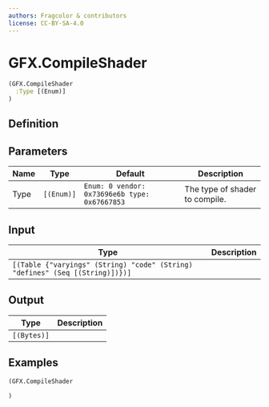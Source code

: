 ```yaml
---
authors: Fragcolor & contributors
license: CC-BY-SA-4.0
---
```



# GFX.CompileShader

```clojure
(GFX.CompileShader
  :Type [(Enum)]
)
```


## Definition




## Parameters

| Name | Type | Default | Description |
|------|------|---------|-------------|
| Type | `[(Enum)]` | `Enum: 0 vendor: 0x73696e6b type: 0x67667853` | The type of shader to compile. |


## Input

| Type | Description |
|------|-------------|
| `[(Table {"varyings" (String) "code" (String) "defines" (Seq [(String)])})]` |  |


## Output

| Type | Description |
|------|-------------|
| `[(Bytes)]` |  |


## Examples

```clojure
(GFX.CompileShader

)
```
